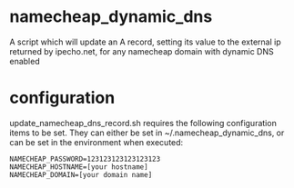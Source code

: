 namecheap_dynamic_dns
=====================

A script which will update an A record, setting its value to the external ip returned by ipecho.net, for any namecheap domain with dynamic DNS enabled

configuration
=============

update_namecheap_dns_record.sh requires the following configuration items to be set.  They can either be set in ~/.namecheap_dynamic_dns, or can be set in the environment when executed:

```
NAMECHEAP_PASSWORD=123123123123123123
NAMECHEAP_HOSTNAME=[your hostname]
NAMECHEAP_DOMAIN=[your domain name]
```
